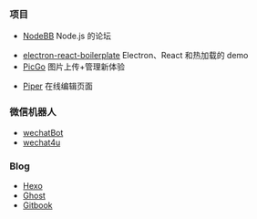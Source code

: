 ### 项目

* [NodeBB](https://github.com/NodeBB/NodeBB) Node.js 的论坛

- [electron-react-boilerplate](https://github.com/chentsulin/electron-react-boilerplate) Electron、React 和热加载的 demo
- [PicGo](https://github.com/Molunerfinn/PicGo) 图片上传+管理新体验

* [Piper](https://piper-now.herokuapp.com/#/home) 在线编辑页面

### 微信机器人

* [wechatBot](https://github.com/stonexer/wechatBot)
* [wechat4u](https://github.com/nodeWechat/wechat4u)

### Blog

* [Hexo](https://github.com/hexojs/hexo)
* [Ghost](https://github.com/TryGhost/Ghost)
* [Gitbook](https://github.com/GitbookIO/gitbook)
